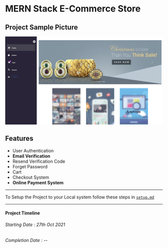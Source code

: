 # MERN Stack E-Commerce Store

## Project Sample Picture

<img src="./Sample.png"/>

## Features

- User Authentication
- **Email Verification**
- Resend Verification Code
- Forget Password
- Cart
- Checkout System
- **Online Payment System**

---

To Setup the Project to your Local system follow these steps in [`setup.md`](setup.md)

---

#### Project Timeline

###### Starting Date : 27th Oct 2021

###### Completion Date : --
